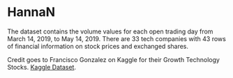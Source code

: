 # HannaN
The dataset contains the volume values for each open trading day from March 14, 2019, to May 14, 2019. There are 33 tech companies with 43 rows of financial information on stock prices and exchanged shares. 

Credit goes to Francisco Gonzalez on Kaggle for their Growth Technology Stocks.
[Kaggle Dataset](https://www.kaggle.com/datasets/fjgonzalez/growth-technology-stocks).
